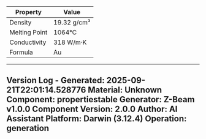 | Property | Value |
|----------|-------|
| Density | 19.32 g/cm³ |
| Melting Point | 1064°C |
| Conductivity | 318 W/m·K |
| Formula | Au |


---
Version Log - Generated: 2025-09-21T22:01:14.528776
Material: Unknown
Component: propertiestable
Generator: Z-Beam v1.0.0
Component Version: 2.0.0
Author: AI Assistant
Platform: Darwin (3.12.4)
Operation: generation
---